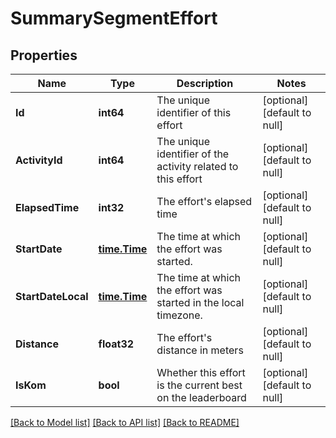 # SummarySegmentEffort

## Properties
Name | Type | Description | Notes
------------ | ------------- | ------------- | -------------
**Id** | **int64** | The unique identifier of this effort | [optional] [default to null]
**ActivityId** | **int64** | The unique identifier of the activity related to this effort | [optional] [default to null]
**ElapsedTime** | **int32** | The effort&#39;s elapsed time | [optional] [default to null]
**StartDate** | [**time.Time**](time.Time.md) | The time at which the effort was started. | [optional] [default to null]
**StartDateLocal** | [**time.Time**](time.Time.md) | The time at which the effort was started in the local timezone. | [optional] [default to null]
**Distance** | **float32** | The effort&#39;s distance in meters | [optional] [default to null]
**IsKom** | **bool** | Whether this effort is the current best on the leaderboard | [optional] [default to null]

[[Back to Model list]](../README.md#documentation-for-models) [[Back to API list]](../README.md#documentation-for-api-endpoints) [[Back to README]](../README.md)
